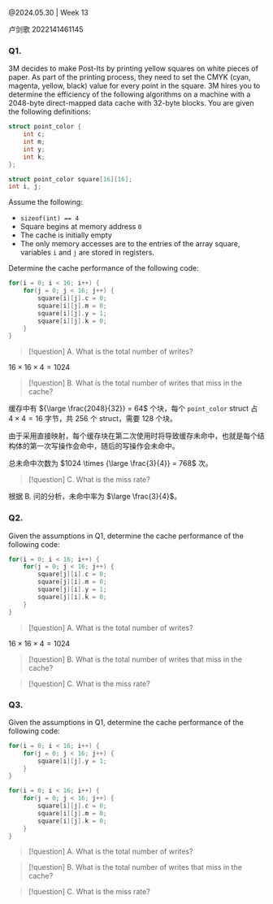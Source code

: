 @2024.05.30 | Week 13

卢剑歌 2022141461145

### Q1.

3M decides to make Post-Its by printing yellow squares on white pieces of paper. As part of the printing process, they need to set the CMYK (cyan, magenta, yellow, black) value for every point in the square. 3M hires you to determine the efficiency of the following algorithms on a machine with a 2048-byte direct-mapped data cache with 32-byte blocks. You are given the following definitions:

```c
struct point_color {
	int c;
	int m;
	int y;
	int k;
};

struct point_color square[16][16];
int i, j;
```

Assume the following:

- `sizeof(int) == 4`
- Square begins at memory address `0`
- The cache is initially empty
- The only memory accesses are to the entries of the array square, variables `i` and `j` are stored in registers.

Determine the cache performance of the following code:

```c
for(i = 0; i < 16; i++) {
	for(j = 0; j < 16; j++) {
		square[i][j].c = 0;
		square[i][j].m = 0;
		square[i][j].y = 1;
		square[i][j].k = 0;
	}
}
```

> [!question] A. What is the total number of writes?

$16 \times 16 \times 4 = 1024$

> [!question] B. What is the total number of writes that miss in the cache?

缓存中有 ${\large \frac{2048}{32}} = 64$ 个块，每个 `point_color` struct 占 $4 \times 4 = 16$ 字节，共 $256$ 个 struct，需要 $128$ 个块。

由于采用直接映射，每个缓存块在第二次使用时将导致缓存未命中，也就是每个结构体的第一次写操作会命中，随后的写操作会未命中。

总未命中次数为 $1024 \times {\large \frac{3}{4}} = 768$ 次。

> [!question] C. What is the miss rate?

根据 B. 问的分析，未命中率为 $\large \frac{3}{4}$。

### Q2.

Given the assumptions in Q1, determine the cache performance of the following code:

```c
for(i = 0; i < 16; i++) {
	for(j = 0; j < 16; j++) {
		square[j][i].c = 0;
		square[j][i].m = 0;
		square[j][i].y = 1;
		square[j][i].k = 0;
	}
}
```

> [!question] A. What is the total number of writes?

$16 \times 16 \times 4 = 1024$

> [!question] B. What is the total number of writes that miss in the cache?



> [!question] C. What is the miss rate?



### Q3.

Given the assumptions in Q1, determine the cache performance of the following code:

```c
for(i = 0; i < 16; i++) {
	for(j = 0; j < 16; j++) {
		square[i][j].y = 1;
	}
}

for(i = 0; i < 16; i++) {
	for(j = 0; j < 16; j++) {
		square[i][j].c = 0;
		square[i][j].m = 0;
		square[i][j].k = 0;
	}
}
```

> [!question] A. What is the total number of writes?



> [!question] B. What is the total number of writes that miss in the cache?



> [!question] C. What is the miss rate?

